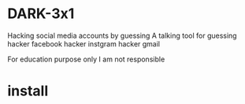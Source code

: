 # DARK-3x1
Hacking social media accounts by guessing 
A talking tool for guessing 
hacker facebook 
hacker instgram 
hacker gmail 


For education purpose only I am not responsible 


# install 



